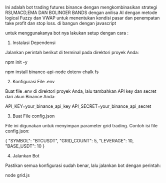 Ini adalah bot trading futures binance 
dengan mengkombinasikan strategi RSI,MACD,EMA DAN BOLINGER BANDS dengan anilisa AI dengan metode logical Fuzzy dan VWAP 
untuk menentukan kondisi pasar dan penempatan take profit dan stop loss. di bangun dengan javascript  

untuk menggunakanya bot nya lakukan setup dengan cara :

1. Instalasi Dependensi

Jalankan perintah berikut di terminal pada direktori proyek Anda:

npm init -y

npm install binance-api-node dotenv chalk fs

2. Konfigurasi File .env

Buat file .env di direktori proyek Anda, lalu tambahkan API key dan secret dari akun Binance Anda:

API_KEY=your_binance_api_key
API_SECRET=your_binance_api_secret

3. Buat File config.json

File ini digunakan untuk menyimpan parameter grid trading. Contoh isi file config.json:

{
  "SYMBOL": "BTCUSDT",
  "GRID_COUNT": 5,
  "LEVERAGE": 10,
  "BASE_USDT": 10
}

4. Jalankan Bot

Pastikan semua konfigurasi sudah benar, lalu jalankan bot dengan perintah:

node grid.js

